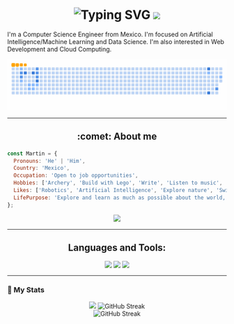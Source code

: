 <h1 align="center">
  <img src="https://readme-typing-svg.herokuapp.com?font=Russo+One&size=35&duration=4000&pause=1000&color=007C7F&center=true&vCenter=true&width=500&height=70&lines=Hi+there!;I'm+Martin+Otamendi" alt="Typing SVG" />
  <img src="https://media.giphy.com/media/3OXc5iM4VybLzKAoBR/giphy.gif" width="80"/>

</h1>

I'm a Computer Science Engineer from Mexico. I'm focused on Artificial Intelligence/Machine Learning and Data Science. I'm also interested in Web Development and Cloud Computing.

![Snake animation](https://github.com/martinotamendit/martinotamendit/blob/output/ocean.gif)

---
<h2 align="center">:comet: About me</h2>

```javascript
const Martin = {
  Pronouns: 'He' | 'Him',
  Country: 'Mexico',
  Occupation: 'Open to job opportunities',
  Hobbies: ['Archery', 'Build with Lego', 'Write', 'Listen to music', 'Electronics', 'Read'],
  Likes: ['Robotics', 'Artificial Intelligence', 'Explore nature', 'Swimming'],
  LifePurpose: 'Explore and learn as much as possible about the world, universe, and life.'
};
```
<div id="header" align="center">
  <img src="https://media.giphy.com/media/0TtX2qqpxp3pIafzio/giphy.gif" width="100"/>
</div>

---
<h2 align="center">Languages and Tools:</h2>
<div align="center">
    <img src="https://skillicons.dev/icons?i=py,js,c,cpp,java,r,html,css,arduino,matlab" />
    <img src="https://skillicons.dev/icons?i=mysql,mongodb,azure,gcp,heroku,firebase,vercel,docker,git,github" />
    <img src="https://skillicons.dev/icons?i=sklearn,pytorch,tensorflow,opencv,regex,fastapi,flask,nodejs,npm,bootstrap" />  
</div>

---
### :rocket: My Stats
<div id="stats" align="center">
  <img src="https://github-readme-stats.vercel.app/api?username=martinotamendit&count_private=true&show_icons=true&theme=algolia&bg_color=0A4756">
  <img src="https://github-readme-stats.vercel.app/api/top-langs/?username=martinotamendit&layout=compact&theme=react&bg_color=0A4756" alt="GitHub Streak">
  <br>
  <img src="http://github-readme-streak-stats.herokuapp.com?user=MartinOtamendiT&theme=blux&background=0A4756" alt="GitHub Streak">  
</div>

<!--
**MartinOtamendiT/MartinOtamendiT** is a ✨ _special_ ✨ repository because its `README.md` (this file) appears on your GitHub profile.
Here are some ideas to get you started:
- 🔭 I’m currently working on ...
- 🌱 I’m currently learning ...
- 👯 I’m looking to collaborate on ...
- 🤔 I’m looking for help with ...
- 💬 Ask me about ...
- 📫 How to reach me: ...
- 😄 Pronouns: ...
- ⚡ Fun fact: ...
-->
